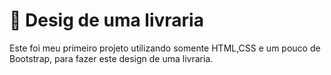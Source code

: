 
# 📕 Desig de uma livraria

Este foi meu primeiro projeto utilizando somente HTML,CSS e um pouco de Bootstrap, para fazer este design de uma livraria.














 
 
